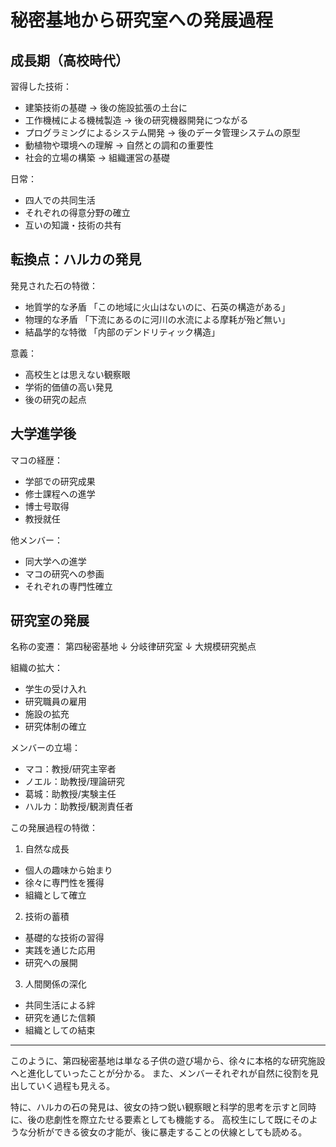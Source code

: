 # 秘密基地から研究室への発展過程

## 成長期（高校時代）

習得した技術：
- 建築技術の基礎
  → 後の施設拡張の土台に
- 工作機械による機械製造
  → 後の研究機器開発につながる
- プログラミングによるシステム開発
  → 後のデータ管理システムの原型
- 動植物や環境への理解
  → 自然との調和の重要性
- 社会的立場の構築
  → 組織運営の基礎

日常：
- 四人での共同生活
- それぞれの得意分野の確立
- 互いの知識・技術の共有


## 転換点：ハルカの発見

発見された石の特徴：
- 地質学的な矛盾
  「この地域に火山はないのに、石英の構造がある」
- 物理的な矛盾
  「下流にあるのに河川の水流による摩耗が殆ど無い」
- 結晶学的な特徴
  「内部のデンドリティック構造」

意義：
- 高校生とは思えない観察眼
- 学術的価値の高い発見
- 後の研究の起点


## 大学進学後

マコの経歴：
- 学部での研究成果
- 修士課程への進学
- 博士号取得
- 教授就任

他メンバー：
- 同大学への進学
- マコの研究への参画
- それぞれの専門性確立


## 研究室の発展

名称の変遷：
第四秘密基地
  ↓
分岐律研究室
  ↓
大規模研究拠点

組織の拡大：
- 学生の受け入れ
- 研究職員の雇用
- 施設の拡充
- 研究体制の確立

メンバーの立場：
- マコ：教授/研究主宰者
- ノエル：助教授/理論研究
- 葛城：助教授/実験主任
- ハルカ：助教授/観測責任者


この発展過程の特徴：
1. 自然な成長
- 個人の趣味から始まり
- 徐々に専門性を獲得
- 組織として確立

2. 技術の蓄積
- 基礎的な技術の習得
- 実践を通じた応用
- 研究への展開

3. 人間関係の深化
- 共同生活による絆
- 研究を通じた信頼
- 組織としての結束

---
このように、第四秘密基地は単なる子供の遊び場から、徐々に本格的な研究施設へと進化していったことが分かる。
また、メンバーそれぞれが自然に役割を見出していく過程も見える。

特に、ハルカの石の発見は、彼女の持つ鋭い観察眼と科学的思考を示すと同時に、後の悲劇性を際立たせる要素としても機能する。
高校生にして既にそのような分析ができる彼女の才能が、後に暴走することの伏線としても読める。
